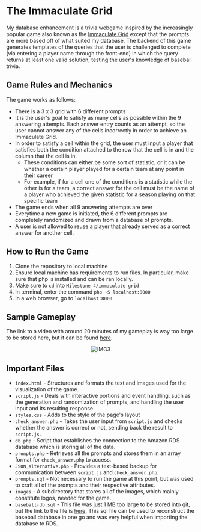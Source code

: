 # The Immaculate Grid 
My database enhancement is a trivia webgame inspired by the increasingly popular game also known as the [Immaculate Grid](https://www.immaculategrid.com) except that the prompts are more based off of what suited my database. The backend of this game generates templates of the queries that the user is challenged to complete (via entering a player name through the front-end) in which the query returns at least one valid solution, testing the user's knowledge of baseball trivia. 

## Game Rules and Mechanics
The game works as follows:
* There is a 3 x 3 grid with 6 different prompts
* It is the user's goal to satisfy as many cells as possible within the 9 answering attempts. Each answer entry counts as an attempt, so the user cannot answer any of the cells incorrectly in order to achieve an Immaculate Grid.
* In order to satisfy a cell within the grid, the user must input a player that satisfies both the condition attached to the row that the cell is in and the column that the cell is in.
    * These conditions can either be some sort of statistic, or it can be whether a certain player played for a certain team at any point in their career
    * For example, if for a cell one of the conditions is a statistic while the other is for a team, a correct answer for the cell must be the name of a player who achieved the given statistic for a season playing on that specific team
* The game ends when all 9 answering attempts are over
* Everytime a new game is initiated, the 6 different prompts are completely randomized and drawn from a database of prompts. 
* A user is not allowed to reuse a player that already served as a correct answer for another cell. 

## How to Run the Game
1. Clone the repository to local machine
2. Ensure local machine has requirements to run files. In particular, make sure that php is installed and can be ran locally.
3. Make sure to `cd` into `Milestone-4/immaculate-grid`
4. In terminal, enter the command `php -S localhost:8000`
5. In a web browser, go to `localhost:8000`

## Sample Gameplay
The link to a video with around 20 minutes of my gameplay is way too large to be stored here, but it can be found [here](https://drive.google.com/file/d/1SUqj6fXK3nTCg7GRLq4a85wilPRJ7OyH/view?usp=sharing).
<p align="center">
  <img src=https://github.com/kevincow/COSC61-Final-Project/assets/23646234/e97d4a32-11a1-4a8d-8747-bfc6d11b55dc alt="IMG3">
</p>

## Important Files
* `index.html` - Structures and formats the text and images used for the visualization of the game.
* `script.js` - Deals with interactive portions and event handling, such as the generation and randomization of prompts, and handling the user input and its resulting response.
* `styles.css` - Adds to the style of the page's layout
* `check_answer.php` - Takes the user input from `script.js` and checks whether the answer is correct or not, sending back the result to `script.js`. 
* `db.php` - Script that establishes the connection to the Amazon RDS database which is storing all of the data.
* `prompts.php` - Retrieves all the prompts and stores them in an array format for `check_answer.php` to access.
* `JSON_alternative.php` - Provides a text-based backup for communication between `script.js` and `check_answer.php`. 
* `prompts.sql` - Not necessary to run the game at this point, but was used to craft all of the prompts and their respective attributes.
* `images` - A subdirectory that stores all of the images, which mainly constitute logos, needed for the game.
* `baseball-db.sql` - This file was just 1 MB too large to be stored into git, but the link to the file is [here](https://drive.google.com/file/d/1nM4F9aOCGZuL3rKZIJ_iQzYb5bDk8XQz/view?usp=sharing). This sql file can be used to reconstruct the baseball database in one go and was very helpful when importing the database to RDS.



